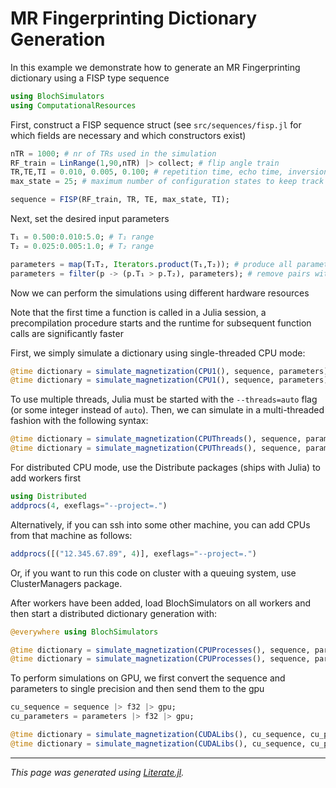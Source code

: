# MR Fingerprinting Dictionary Generation

In this example we demonstrate how to generate an MR Fingerprinting
dictionary using a FISP type sequence

````julia
using BlochSimulators
using ComputationalResources
````

First, construct a FISP sequence struct (see `src/sequences/fisp.jl`
for which fields are necessary and which constructors exist)

````julia
nTR = 1000; # nr of TRs used in the simulation
RF_train = LinRange(1,90,nTR) |> collect; # flip angle train
TR,TE,TI = 0.010, 0.005, 0.100; # repetition time, echo time, inversion delay
max_state = 25; # maximum number of configuration states to keep track of

sequence = FISP(RF_train, TR, TE, max_state, TI);
````

Next, set the desired input parameters

````julia
T₁ = 0.500:0.010:5.0; # T₁ range
T₂ = 0.025:0.005:1.0; # T₂ range

parameters = map(T₁T₂, Iterators.product(T₁,T₂)); # produce all parameter pairs
parameters = filter(p -> (p.T₁ > p.T₂), parameters); # remove pairs with T₂ ≤ T₁
````

Now we can perform the simulations using different hardware resources

Note that the first time a function is called in a Julia session,
a precompilation procedure starts and the runtime for subsequent function
calls are significantly faster

First, we simply simulate a dictionary using single-threaded CPU mode:

````julia
@time dictionary = simulate_magnetization(CPU1(), sequence, parameters);
@time dictionary = simulate_magnetization(CPU1(), sequence, parameters);
````

To use multiple threads, Julia must be started with the `--threads=auto`
flag (or some integer instead of `auto`). Then, we can simulate in a
multi-threaded fashion with the following syntax:

````julia
@time dictionary = simulate_magnetization(CPUThreads(), sequence, parameters);
@time dictionary = simulate_magnetization(CPUThreads(), sequence, parameters);
````

For distributed CPU mode, use the Distribute packages (ships with Julia)
to add workers first

````julia
using Distributed
addprocs(4, exeflags="--project=.")
````

Alternatively, if you can ssh into some other machine,
you can add CPUs from that machine as follows:

````julia
addprocs([("12.345.67.89", 4)], exeflags="--project=.")
````

Or, if you want to run this code on cluster with a queuing system, use ClusterManagers package.

After workers have been added, load BlochSimulators on all workers
and then start a distributed dictionary generation with:

````julia
@everywhere using BlochSimulators

@time dictionary = simulate_magnetization(CPUProcesses(), sequence, parameters);
@time dictionary = simulate_magnetization(CPUProcesses(), sequence, parameters);
````

To perform simulations on GPU, we first convert the sequence and parameters
to single precision and then send them to the gpu

````julia
cu_sequence = sequence |> f32 |> gpu;
cu_parameters = parameters |> f32 |> gpu;

@time dictionary = simulate_magnetization(CUDALibs(), cu_sequence, cu_parameters);
@time dictionary = simulate_magnetization(CUDALibs(), cu_sequence, cu_parameters);
````

---

*This page was generated using [Literate.jl](https://github.com/fredrikekre/Literate.jl).*

